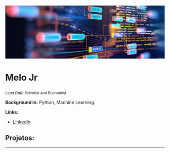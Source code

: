
<p align="center">
  <img src="banner.png" >
</p>

# Melo Jr
<sub>*Lead Data Scientist* and Economist </sub>


**Background in:** Python, Machine Learning.

**Links:**

* [LinkedIn](https://www.linkedin.com/in/melo-jr-a4817127)



## Projetos:

---

